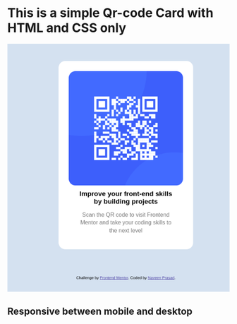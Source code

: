 # This is a simple Qr-code Card with HTML and CSS only

![sample-img](./images/qr-card.png)

## Responsive between mobile and desktop
